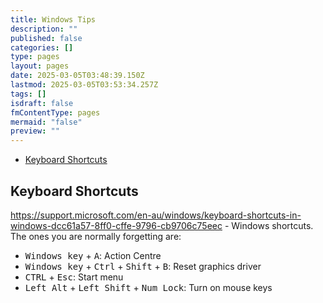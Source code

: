 ```yaml
---
title: Windows Tips
description: ""
published: false
categories: []
type: pages
layout: pages
date: 2025-03-05T03:48:39.150Z
lastmod: 2025-03-05T03:53:34.257Z
tags: []
isdraft: false
fmContentType: pages
mermaid: "false"
preview: ""
---
```


<!--- cSpell:disable --->
* [Keyboard Shortcuts](#keyboard-shortcuts)
<!--- cSpell:enable --->

## Keyboard Shortcuts

<https://support.microsoft.com/en-au/windows/keyboard-shortcuts-in-windows-dcc61a57-8ff0-cffe-9796-cb9706c75eec> - Windows shortcuts. The ones you are normally forgetting are:

* <kbd>Windows key</kbd> + <kbd>A</kbd>: Action Centre
* <kbd>Windows key</kbd> + <kbd>Ctrl</kbd> + <kbd>Shift</kbd> + <kbd>B</kbd>: Reset graphics driver
* <kbd>CTRL</kbd> + <kbd>Esc</kbd>: Start menu
* <kbd>Left Alt</kbd> + <kbd>Left Shift</kbd> + <kbd>Num Lock</kbd>: Turn on mouse keys
